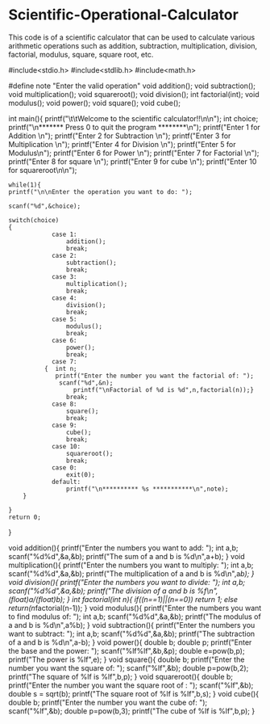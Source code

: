 # Scientific-Operational-Calculator
This code is of a scientific calculator that can be used to calculate various arithmetic operations such as addition, subtraction, multiplication, division, factorial, modulus, square, square root, etc.

#include<stdio.h>
#include<stdlib.h>
#include<math.h>

#define note "Enter the valid operation"
void addition();
void subtraction();
void multiplication();
void squareroot();
void division();
int factorial(int);
void modulus();
void power();
void square();
void cube();

int main(){
    printf("\t\tWelcome to the scientific calculator!!\n\n");
    int choice;
    printf("\n******* Press 0 to quit the program ********\n");
    printf("Enter 1 for Addition \n");
    printf("Enter 2 for Subtraction \n");
    printf("Enter 3 for Multiplication \n");
    printf("Enter 4 for Division \n");
    printf("Enter 5 for Modulus\n");
    printf("Enter 6 for Power \n");
    printf("Enter 7 for Factorial \n");
    printf("Enter 8  for square \n");
    printf("Enter 9  for cube \n");
    printf("Enter 10 for squareroot\n\n");
    
    while(1){    
    printf("\n\nEnter the operation you want to do: ");
    
    scanf("%d",&choice);
            
    switch(choice)
    {
                case 1:
                    addition();
                    break;
                case 2:
                    subtraction();
                    break;
                case 3:
                    multiplication();
                    break;
                case 4:
                    division();
                    break;
                case 5:
                    modulus();
                    break;
                case 6:
                    power();
                    break;
                case 7:
              {  int n;
                 printf("Enter the number you want the factorial of: ");
                  scanf("%d",&n);
                      printf("\nFactorial of %d is %d",n,factorial(n));}
                    break;
                case 8:
                    square();
                    break;
                case 9:
                    cube();
                    break;
                case 10:
                    squareroot();
                    break;
                case 0:
                    exit(0);
                default:
                    printf("\n********** %s ***********\n",note);
        }
    
    }
    return 0;
}

void addition(){
    printf("Enter the numbers you want to add: ");
    int a,b;
    scanf("%d%d",&a,&b);
    printf("The sum of a and b is %d\n",a+b);
}
void multiplication(){
    printf("Enter the numbers you want to multiply: ");
    int a,b;
    scanf("%d%d",&a,&b);
    printf("The multiplication of a and b is %d\n",a*b);
}
void division(){
    printf("Enter the numbers you want to divide: ");
    int a,b;
    scanf("%d%d",&a,&b);
    printf("The division of a and b is %f\n",(float)a/(float)b);
}
int  factorial(int n){
  if((n==1)||(n==0))
  return 1;
  else
  return(n*factorial(n-1));
}
void modulus(){
    printf("Enter the numbers you want to find modulus of: ");
    int a,b;
    scanf("%d%d",&a,&b);
    printf("The modulus of a and b is %d\n",a%b);
}
void subtraction(){
    printf("Enter the numbers you want to subtract: ");
    int a,b;
    scanf("%d%d",&a,&b);
    printf("The subtraction of a and b is %d\n",a-b);
}
void power(){
    double b;
    double p;
    printf("Enter the base and the power: ");
    scanf("%lf%lf",&b,&p);
    double e=pow(b,p);
    printf("The power is %lf",e);
}
void square(){
    double b;
    printf("Enter the number you want the square of: ");
    scanf("%lf",&b);
    double p=pow(b,2);
    printf("The square of %lf is %lf",b,p);
}
void squareroot(){
    double b;
    printf("Enter the number you want the square root of : ");
    scanf("%lf",&b);
    double s = sqrt(b);
    printf("The square root of %lf is %lf",b,s);
}
void cube(){
    double b;
    printf("Enter the number you want the cube of: ");
    scanf("%lf",&b);
    double p=pow(b,3);
    printf("The cube of %lf is %lf",b,p);
}
